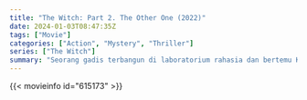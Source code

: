 ```yaml
---
title: "The Witch: Part 2. The Other One (2022)"
date: 2024-01-03T08:47:35Z
tags: ["Movie"]
categories: ["Action", "Mystery", "Thriller"]
series: ["The Witch"]
summary: "Seorang gadis terbangun di laboratorium rahasia dan bertemu Kyung-hee, yang berusaha melindunginya dari geng. Ketika geng tersebut akhirnya menemukan gadis itu, mereka diliputi oleh kekuatan yang tidak terduga."
---
```


<mux-player stream-type="on-demand"
src="https://kp3d-my.sharepoint.com/personal/ryoo_kp3d_onmicrosoft_com/_layouts/15/download.aspx?share=ESHraWHOZL1KgjlJWVB3oTABnpzhJtDqfwGftQalFESBUQ" prefer-playback="mse" controls>

</mux-player>


{{< movieinfo id="615173" >}}

<script src="https://cdn.jsdelivr.net/npm/@mux/mux-player"></script>

 <script type="application/ld+json ">
{
"@context": "https://schema.org/",
"@type": "VideoObject",
"name": "The Witch: Part 2. The Other One",
"contentUrl": "https://stream.mux.com/i5takzpvJDbxHUw01uR56JjYMjrd4a5Ofm15N7LzKrB00.m3u8",
"thumbnailUrl": "https://www.themoviedb.org/t/p/original/9eSoJrj8LkbUzuPSJzgSXWKexKj.jpg?width=314&fit_mode=preserve&time=25",
"uploadDate": "2023-12-25T06:24:19Z",
}

</script>